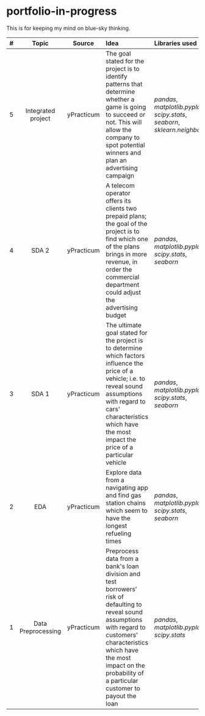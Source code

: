 # portfolio-in-progress
This is for keeping my mind on blue-sky thinking.

| # | Topic                |Source         | Idea | Libraries used|
| :- |:------------------:|:------------:| :------------|:------|
| 5 | Integrated project |yPracticum | The goal stated for the project is to identify patterns that determine whether a game is going to succeed or not. This will allow the company to spot potential winners and plan an advertising campaign|*pandas*, *matplotlib.pyplot*, *scipy.stats*, *seaborn*, *sklearn.neighbors*|
| 4 | SDA 2 |yPracticum | A telecom operator offers its clients two prepaid plans; the goal of the project is to find which one of the plans brings in more revenue, in order the commercial department could adjust the advertising budget|*pandas*, *matplotlib.pyplot*, *scipy.stats*, *seaborn*|
| 3 | SDA 1 |yPracticum | The ultimate goal stated for the project is to determine which factors influence the price of a vehicle; i.e. to reveal sound assumptions with regard to cars' characteristics which have the most impact the price of a particular vehicle|*pandas*, *matplotlib.pyplot*, *scipy.stats*, *seaborn*|
|  2 |  EDA      |yPracticum| Explore data from a navigating app and find gas station chains which seem to have the longest refueling times|*pandas*, *matplotlib.pyplot*, *scipy.stats*, *seaborn*|
|  1 |  Data Preprocessing      |yPracticum| Preprocess data from a bank's loan division and test borrowers’ risk of defaulting to reveal sound assumptions with regard to customers' characteristics which have the most impact on the probability of a particular customer to payout the loan|*pandas*, *matplotlib.pyplot*, *scipy.stats*|
